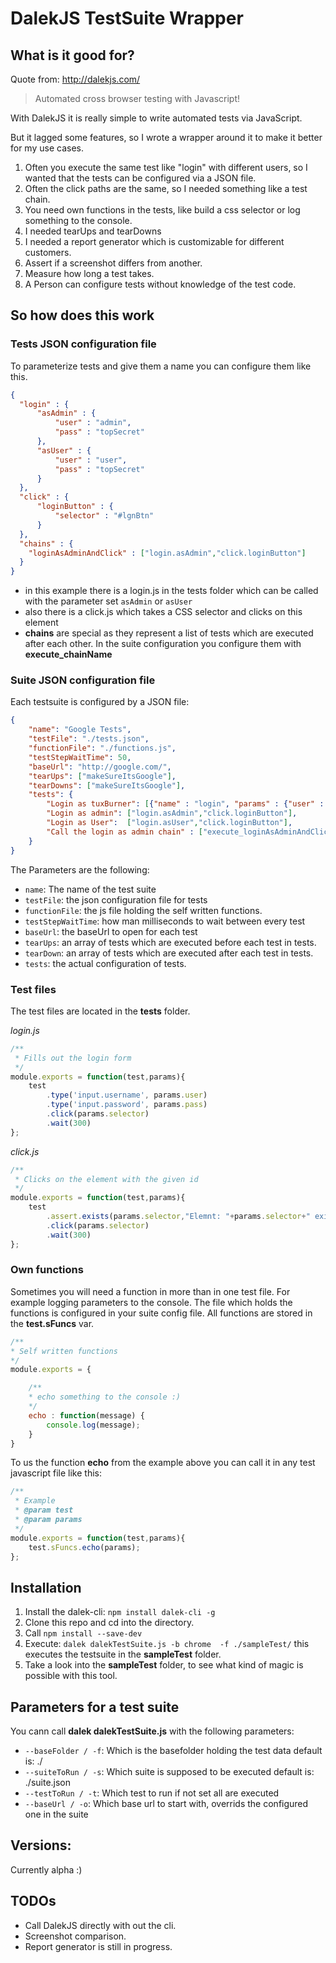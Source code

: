 # DalekJS TestSuite Wrapper #


## What is it good for? ##

Quote from: http://dalekjs.com/
> Automated cross browser testing with Javascript!

With DalekJS it is really simple to write automated tests via JavaScript.

But it lagged some features, so I wrote a wrapper around it to make it better for my use cases.

1. Often you execute the same test like "login" with different users, so I wanted that the tests can be configured via a JSON file.
2. Often the click paths are the same, so I needed something like a test chain.
3. You need own functions in the tests, like build a css selector or log something to the console.
4. I needed tearUps and tearDowns
5. I needed a report generator which is customizable for different customers.
6. Assert if a screenshot differs from another.
7. Measure how long a test takes.
8. A Person can configure tests without knowledge of the test code.

## So how does this work ##

### Tests JSON configuration file ####

To parameterize tests and give them a name you can configure them like this.

```json
{
  "login" : {
      "asAdmin" : {
          "user" : "admin",
          "pass" : "topSecret"
      },
      "asUser" : {
          "user" : "user",
          "pass" : "topSecret"
      }
  },
  "click" : {
      "loginButton" : {
          "selector" : "#lgnBtn"
      }
  },
  "chains" : {
    "loginAsAdminAndClick" : ["login.asAdmin","click.loginButton"]
  }
}
```

* in this example there is a login.js in the tests folder which can be called with the parameter set `asAdmin` or `asUser`
* also there is a click.js which takes a CSS selector and clicks on this element
* **chains** are special as they represent a list of tests which are executed after each other. In the suite configuration you configure them with **execute_chainName**

### Suite JSON configuration file ####

Each testsuite is configured by a JSON file:

```json
{
    "name": "Google Tests",
    "testFile": "./tests.json",
    "functionFile": "./functions.js",
    "testStepWaitTime": 50,
    "baseUrl": "http://google.com/",
    "tearUps": ["makeSureItsGoogle"],
    "tearDowns": ["makeSureItsGoogle"],
    "tests": {
        "Login as tuxBurner": [{"name" : "login", "params" : {"user" : "tuxBurner", "pass" : "topSecret"}}],
        "Login as admin": ["login.asAdmin","click.loginButton"],
        "Login as User":  ["login.asUser","click.loginButton"],
        "Call the login as admin chain" : ["execute_loginAsAdminAndClick"]
    }
}
```

The Parameters are the following:
* `name`: The name of the test suite
* `testFile`: the json configuration file for tests
* `functionFile`: the js file holding the self written functions.
* `testStepWaitTime`: how man milliseconds to wait between every test
* `baseUrl`: the baseUrl to open for each test
* `tearUps`: an array of tests which are executed before each test in tests.
* `tearDown`: an array of tests which are executed after each test in tests.
* `tests`: the actual configuration of tests.

### Test files ###
The test files are located in the **tests** folder.

*login.js*
```js
/**
 * Fills out the login form
 */
module.exports = function(test,params){
    test
        .type('input.username', params.user)
        .type('input.password', params.pass)
        .click(params.selector)
        .wait(300)
};
```


*click.js*
```js
/**
 * Clicks on the element with the given id
 */
module.exports = function(test,params){
    test
        .assert.exists(params.selector,"Elemnt: "+params.selector+" exists")
        .click(params.selector)
        .wait(300)
};

```

### Own functions ###
Sometimes you will need a function in more than in one test file. For example logging parameters to the console.
The file which holds the functions is configured in your suite config file.
All functions are stored in the **test.sFuncs** var.

```js
/**
* Self written functions
*/
module.exports = {

    /**
    * echo something to the console :)
    */
    echo : function(message) {
        console.log(message);
    }
}
```

To us the function **echo** from the  example above you can call it in any test javascript file like this:

```js
/**
 * Example
 * @param test
 * @param params
 */
module.exports = function(test,params){
    test.sFuncs.echo(params);
};
```

## Installation ##
1. Install the dalek-cli: ```npm install dalek-cli -g```
2. Clone this repo and cd into the directory.
3. Call ```npm install --save-dev```
3. Execute: ```dalek dalekTestSuite.js -b chrome  -f ./sampleTest/``` this executes the testsuite in the **sampleTest** folder.
4. Take a look into the **sampleTest** folder, to see what kind of magic is possible with this tool.

## Parameters for a test suite ##
You cann call **dalek dalekTestSuite.js** with the following parameters:

* `--baseFolder / -f`: Which is the basefolder holding the test data default is: ./
* `--suiteToRun / -s`: Which suite is supposed to be executed default is: ./suite.json
* `--testToRun / -t`: Which test to run if not set all are executed
* `--baseUrl / -o`: Which base url to start with, overrids the configured one in the suite

## Versions: ##

Currently alpha :)


## TODOs ##
* Call DalekJS directly with out the cli.
* Screenshot comparison.
* Report generator is still in progress.
